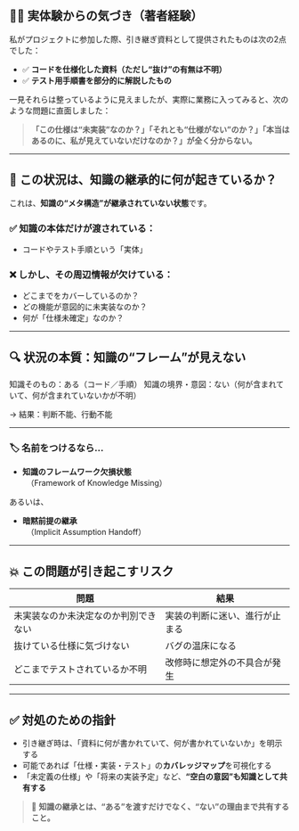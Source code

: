 ## 🧑‍💻 実体験からの気づき（著者経験）

私がプロジェクトに参加した際、引き継ぎ資料として提供されたものは次の2点でした：

- ✅ **コードを仕様化した資料（ただし“抜け”の有無は不明）**
- ✅ **テスト用手順書を部分的に解説したもの**

一見それらは整っているように見えましたが、実際に業務に入ってみると、次のような問題に直面しました：

> **「この仕様は“未実装”なのか？」「それとも“仕様がない”のか？」「本当はあるのに、私が見えていないだけなのか？」が全く分からない。**

---

## 🧠 この状況は、知識の継承的に何が起きているか？

これは、**知識の“メタ構造”が継承されていない状態**です。

### ✅ 知識の本体だけが渡されている：
- コードやテスト手順という「実体」

### ❌ しかし、その周辺情報が欠けている：
- どこまでをカバーしているのか？
- どの機能が意図的に未実装なのか？
- 何が「仕様未確定」なのか？

---

## 🔍 状況の本質：知識の“フレーム”が見えない

知識そのもの：ある（コード／手順）
知識の境界・意図：ない（何が含まれていて、何が含まれていないかが不明）

→ 結果：判断不能、行動不能


---

### 🏷 名前をつけるなら…

- **知識のフレームワーク欠損状態**  
　（Framework of Knowledge Missing）

あるいは、

- **暗黙前提の継承**  
　（Implicit Assumption Handoff）

---

## 💥 この問題が引き起こすリスク

| 問題 | 結果 |
|------|------|
| 未実装なのか未決定なのか判別できない | 実装の判断に迷い、進行が止まる |
| 抜けている仕様に気づけない | バグの温床になる |
| どこまでテストされているか不明 | 改修時に想定外の不具合が発生 |

---

## ✅ 対処のための指針

- 引き継ぎ時は、「資料に何が書かれていて、何が書かれていないか」を明示する  
- 可能であれば「仕様・実装・テスト」の**カバレッジマップ**を可視化する  
- 「未定義の仕様」や「将来の実装予定」など、**“空白の意図”も知識として共有する**

> 📝 **知識の継承とは、“ある”を渡すだけでなく、“ない”の理由まで共有すること。**
